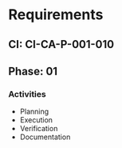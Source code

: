 # Requirements

## CI: CI-CA-P-001-010
## Phase: 01

### Activities
- Planning
- Execution
- Verification
- Documentation
